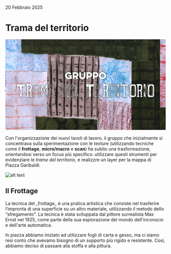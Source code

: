 
<p class="post-date">20 Febbraio 2025</p>
<h1 class="title">Trama del territorio</h1>

![alt text](<../images/Screenshot 2025-03-03 100254.png>)

Con l'organizzazione dei nuovi tavoli di lavoro, il gruppo che inizialmente si concentrava sulla sperimentazione con le texture  (utilizzando tecniche come il __frottage__, __micro/macro__ e __scan__) ha subito una trasformazione, orientandosi verso un focus più specifico: utilizzare questi strumenti per evidenziare le _trame del territorio_, e realizzre un layer per la mappa di Piazza Garibaldi. 

![alt text](../../images/lista.jpg)




<h2 class="title">Il Frottage</h2>
La tecnica del _frottage_ è una pratica artistica che consiste nel trasferire l’impronta di una superficie su un altro materiale, utilizzando il metodo dello “sfregamento". La tecnica è stata sviluppata dal pittore surrealista Max Ernst nel 1925, come parte della sua esplorazione del mondo dell'inconscio e dell'arte automatica.

In piazza abbiamo iniziato ad utilizzare fogli di carta e gesso, ma ci siamo resi conto che avevamo bisogno di un supporto più rigido e resistente. Così, abbiamo deciso di passare alla stoffa e alla pittura.
